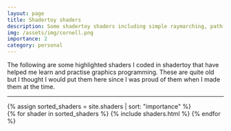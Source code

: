 ```yaml
---
layout: page
title: Shadertoy shaders
description: Some shadertoy shaders including simple raymarching, path tracing...
img: /assets/img/cornell.png
importance: 2
category: personal
---
```

The following are some highlighted shaders I coded in shadertoy that have helped me learn and practise graphics programming. These are quite old but I thought I would put them here since I was proud of them when I made them at the time.

<hr>
<div class="projects">
  {% assign sorted_shaders = site.shaders | sort: "importance" %}
    <!-- Generate cards for each project -->
    <div class="grid">
    {% for shader in sorted_shaders %}
        {% include shaders.html %}
    {% endfor %}
    </div>

</div>

